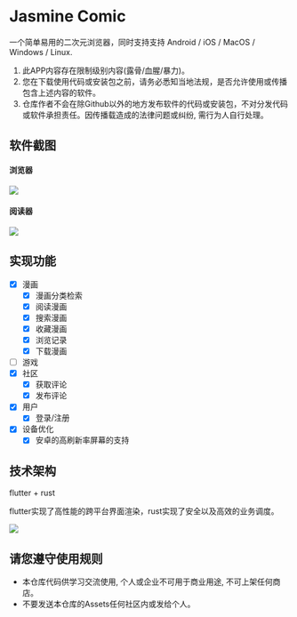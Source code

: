 Jasmine Comic
=============

一个简单易用的二次元浏览器，同时支持支持 Android / iOS / MacOS / Windows / Linux.


1. 此APP内容存在限制级别内容(露骨/血腥/暴力)。
2. 您在下载使用代码或安装包之前，请务必悉知当地法规，是否允许使用或传播包含上述内容的软件。
3. 仓库作者不会在除Github以外的地方发布软件的代码或安装包，不对分发代码或软件承担责任。因传播载造成的法律问题或纠纷, 需行为人自行处理。


## 软件截图

#### 浏览器

![](images/app_screen.png)

#### 阅读器

![](images/reader_screen.png)

## 实现功能

- [x] 漫画
  - [x] 漫画分类检索
  - [x] 阅读漫画
  - [x] 搜索漫画
  - [x] 收藏漫画
  - [x] 浏览记录
  - [x] 下载漫画
- [ ] 游戏
- [x] 社区
  - [x] 获取评论
  - [x] 发布评论
- [x] 用户
  - [x] 登录/注册
- [x] 设备优化
  - [x] 安卓的高刷新率屏幕的支持

## 技术架构

flutter + rust

flutter实现了高性能的跨平台界面渲染，rust实现了安全以及高效的业务调度。

![](images/technologies.png)

## 请您遵守使用规则

- 本仓库代码供学习交流使用, 个人或企业不可用于商业用途, 不可上架任何商店。
- 不要发送本仓库的Assets任何社区内或发给个人。 

